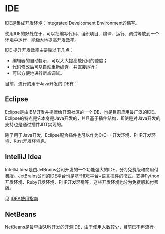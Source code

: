 # 
# IDE

IDE是集成开发环境：Integrated Development Environment的缩写。

使用IDE的好处在于，可以把编写代码、组织项目、编译、运行、调试等放到一个环境中运行，能极大地提高开发效率。

IDE 提升开发效率主要靠以下几点：
  - 编辑器的自动提示，可以大大提高敲代码的速度；
  - 代码修改后可以自动重新编译，并直接运行；
  - 可以方便地进行断点调试。

目前，流行的用于Java开发的IDE有：

## Eclipse

Eclipse是由IBM开发并捐赠给开源社区的一个IDE，也是目前应用最广泛的IDE。Eclipse的特点是它本身是Java开发的，并且基于插件结构，即使是对Java开发的支持也是通过插件JDT实现的。

除了用于Java开发，Eclipse配合插件也可以作为C/C++开发环境、PHP开发环境、Rust开发环境等。

## IntelliJ Idea

IntelliJ Idea是由JetBrains公司开发的一个功能强大的IDE，分为免费版和商用付费版。JetBrains公司的IDE平台也是基于IDE平台+语言插件的模式，支持Python开发环境、Ruby开发环境、PHP开发环境等，这些开发环境也分为免费版和付费版。

见 [IDEA使用指南](/4-ToolBox/软件指南/IDEA使用指南.md)

## NetBeans

NetBeans是最早由SUN开发的开源IDE，由于使用人数较少，目前已不再流行。

